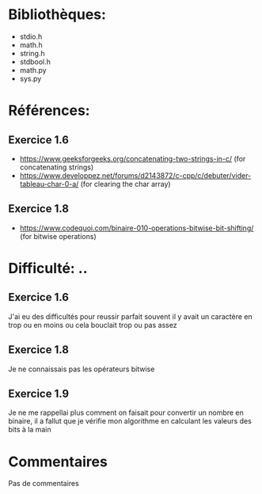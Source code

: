 # Bibliothèques:               
* stdio.h
* math.h
* string.h
* stdbool.h
* math.py
* sys.py

# Références:  
## Exercice 1.6            
* https://www.geeksforgeeks.org/concatenating-two-strings-in-c/ (for concatenating strings)
* https://www.developpez.net/forums/d2143872/c-cpp/c/debuter/vider-tableau-char-0-a/ (for clearing the char array)

## Exercice 1.8
* https://www.codequoi.com/binaire-010-operations-bitwise-bit-shifting/ (for bitwise operations)

# Difficulté: ..               
## Exercice 1.6
J'ai eu des difficultés pour reussir parfait souvent il y avait un caractère en trop ou en moins ou cela bouclait trop ou pas assez

## Exercice 1.8
Je ne connaissais pas les opérateurs bitwise

## Exercice 1.9
Je ne me rappellai plus comment on faisait pour convertir un nombre en binaire, il a fallut que je vérifie mon algorithme en calculant les valeurs des bits à la main

# Commentaires
Pas de commentaires
             